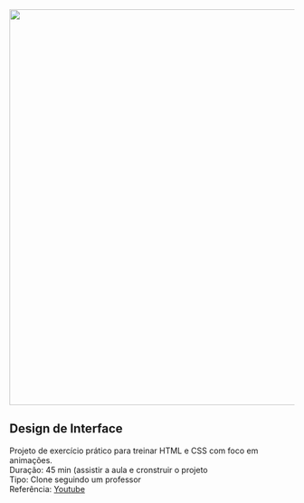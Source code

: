<div align="center">
<img src="https://user-images.githubusercontent.com/95384670/210496429-97cd5668-8718-497e-a939-3eb535256b3b.gif" width="700px height="auto" />
</div>

<div>
<h2> Design de Interface </h2>
<p> 
Projeto de exercício prático para treinar HTML e CSS com foco em animações.  <br>
Duração: 45 min (assistir a aula e cronstruir o projeto <br>
Tipo: Clone seguindo um professor <br>
Referência: <a href="https://www.youtube.com/watch?v=1-WYooTQpbk&list=PLBvWSuESjzwJ94qzpngxxvbc-qZK9f2Mj&index=3&t=21s"> Youtube </a>
</p>
</div>
